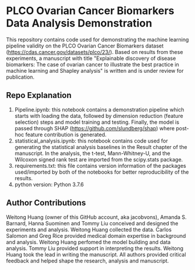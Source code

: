 # PLCO Ovarian Cancer Biomarkers Data Analysis Demonstration
This repository contains code used for demonstrating the machine learning pipeline validity on the PLCO Ovarian Cancer Biomarkers dataset (https://cdas.cancer.gov/datasets/plco/23/). Based on results from these experiments, a manuscript with title "Explainable discovery of disease biomarkers: The case of ovarian cancer to illustrate the best practice in machine learning and Shapley analysis" is written and is under review for publication. 

## Repo Explanation
1. Pipeline.ipynb: this notebook contains a demonstration pipeline which starts with loading the data, followed by dimension reduction (feature selection) steps and model training and testing. Finally, the model is passed through SHAP (https://github.com/slundberg/shap) where post-hoc feature contribution is generated. 
2. statistical_analysis.ipynb: this notebook contains code used for generating the statistical analysis baselines in the Result chapter of the manuscript. In the analysis, the t-test, Mann-Whitney-U, and the Wilcoxon signed rank test are imported from the scipy.stats package. 
3. requirements.txt: this file contains version information of the packages used/imported by both of the notebooks for better reproducibility of the results. 
4. python version: Python 3.7.6

## Author Contributions
Weitong Huang (owner of this GitHub account, aka jacobvons), Amanda S. Barnard, Hanna Suominen and Tommy Liu conceived and designed the experiments and analysis. Weitong Huang collected the data. Carlos Salomon and Greg Rice provided medical domain expertise in background and analysis. Weitong Huang perfomed the model building and data analysis. Tommy Liu provided support in interpreting the results. Weitong Huang took the lead in writing the manuscript. All authors provided critical feedback and helped shape the research, analysis and manuscript.
